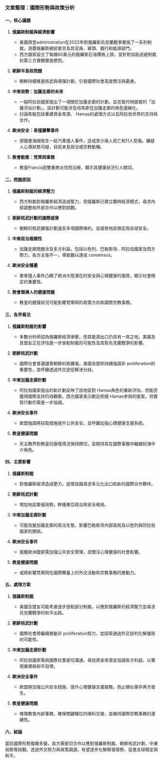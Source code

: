 ### 文章整理：國際形勢與政策分析

#### 一、核心議題
1. **俄羅斯制裁與經濟影響**  
   - 美國拜登administration在2022年對俄羅斯烏克蘭戰爭實施了一系列制裁，涵蓋俄羅斯總統普京及其官員、寡頭、銀行和能源部門。
   - 西方國家設立了每桶60美元的俄羅斯石油價格上限，並針對協助逃避制裁的第三方實體實施懲罰。

2. **朝鮮半島核問題**  
   - 朝鮮持續推進核武與導彈計劃，引發國際社會高度關注與憂慮。

3. **中東局勢：加薩走廊的未來**  
   - 一組阿拉伯國家提出了一項關於加薩走廊的計劃，旨在取代特朗普的「加薩河谷計劃」，該計劃可能涉及哈馬斯在加薩走廊的角色邊緣化。
   - 討論焦點包括重建資金來源、 Hamas的處理方式以及阿拉伯世界的支持與合作。

4. **歐洲安全：車撞襲擊事件**  
   - 德國曼海姆發生一起汽車撞人事件，造成至少兩人死亡和11人受傷。嫌疑人心理狀態可疑，目前未見政治或宗教動機。

5. **教會動態：梵蒂岡事務**  
   - 教皇Francis因雙重肺炎住院治療，顯示其健康狀況引人關切。

#### 二、問題原因
1. **俄羅斯制裁的經濟壓力**  
   - 西方制裁對俄羅斯經濟造成壓力，但俄羅斯已建立戰時經濟模式，尋求內部調整和外部合作以應對挑戰。

2. **朝鮮核武計劃的國際威脅**  
   - 朝鮮的核武擴張計劃違反多項國際條約，並威脅地區穩定與全球安全。

3. **中東政治複雜性**  
   - 加薩走廊問題涉及多方利益，包括以色列、巴勒斯坦、阿拉伯國家及西方勢力，各方主張不一，導致難以達成 consensus。

4. **歐洲安全隱憂**  
   - 單車撞人事件凸顯了歐洲大陸潛在的安全與心理健康的風險，顯示社會穩定的重要性。

5. **教會領導人的健康問題**  
   - 教皇的健康狀況可能影響梵蒂岡的政策方向和國際宗教事務。

#### 三、各界看法
1. **俄羅斯制裁的影響**  
   - 多數分析師認為俄羅斯經濟承壓，但其能源出口仍具有一席之地。美國及其盟友正在評估進一步放鬆制裁的可能性及其對烏克蘭戰爭的影響。

2. **朝鮮核武計劃**  
   - 國際社會普遍譴責朝鮮的核擴張，美國及盟邦持續強調非 proliferation的重要性，並呼籲透過外交途徑解決分歧。

3. **中東加薩走廊計劃**  
   - 阿拉伯國家提出的新計劃反映了該地區對 Hamas角色的重新評估，但能否獲得國際支持仍待觀察。西方國家表示歡迎拒絕 Hamas參與的提案，但實質行動仍需進一步協調。

4. **歐洲安全事件**  
   - 歐盟強調將採取措施提升公共安全，並呼籲加強心理健康支援系統。

5. **教皇健康問題**  
   - 天主教界對教皇的康復情況保持關切，並期待其在國際事務中繼續扮演中介角色。

#### 四、主要影響
1. **俄羅斯制裁**  
   - 對俄羅斯經濟造成壓力，促使該國尋求多元化出口和新的國際合作夥伴。

2. **朝鮮核武計劃**  
   - 增加地區緊張局勢，幹擾東亞政治與安全格局。

3. **中東加薩走廊計劃**  
   - 可能改變加薩走廊的政治生態，影響巴勒斯坦內部政局及以色列與阿拉伯國家的關係。

4. **歐洲安全事件**  
   - 提醒歐洲國家需加強公共安全管理，並關注心理健康的社會影響。

5. **教皇健康問題**  
   - 或將影響梵蒂岡在國際舞臺上的外交活動和宗教事務的推動力。

#### 五、處理方案
1. **俄羅斯制裁**  
   - 美國及盟友可能考慮逐步放鬆部分制裁，以應對俄羅斯的經濟壓力並尋求烏克蘭戰爭的和平出路。

2. **朝鮮核武計劃**  
   - 國際社會將繼續推動非 proliferation努力，並探索通過外交談判化解僵局的可能性。

3. **中東加薩走廊計劃**  
   - 阿拉伯國家需與國際社羣密切溝通，尋找資金來源並協調各方利益，以實現重建與和平目標。

4. **歐洲安全事件**  
   - 歐盟將加強公共安全措施，提升心理健康支援服務，防止類似事件再次發生。

5. **教皇健康問題**  
   - 條理教會內部事務，確保關鍵職位的順利交接，並維持國際宗教事務的連續性。

#### 六、結論
當前國際形勢複雜多變，各方需密切合作以應對俄羅斯制裁、朝鮮核武計劃、中東局勢等挑戰。透過外交努力與政策調適，有望逐步化解緊張情勢，促進全球穩定與和平。